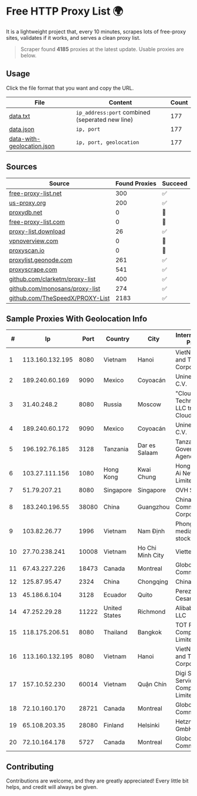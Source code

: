 
# Free HTTP Proxy List 🌍

It is a lightweight project that, every 10 minutes, scrapes lots of free-proxy sites, validates if it works, and serves a clean proxy list.


> Scraper found **4185** proxies at the latest update. Usable proxies are below.

## Usage

Click the file format that you want and copy the URL.


|File|Content|Count|
|----|-------|-----|
|[data.txt](https://raw.githubusercontent.com/themiralay/Proxy-List-World/master/data.txt)|`ip_address:port` combined (seperated new line)|177|
|[data.json](https://raw.githubusercontent.com/themiralay/Proxy-List-World/master/data.json)|`ip, port`|177|
|[data-with-geolocation.json](https://raw.githubusercontent.com/themiralay/Proxy-List-World/master/data-with-geolocation.json)|`ip, port, geolocation`|177|

## Sources

|Source|Found Proxies|Succeed|
|------|-------------|-------|
|[free-proxy-list.net](https://free-proxy-list.net)|300|✅|
|[us-proxy.org](https://www.us-proxy.org)|200|✅|
|[proxydb.net](http://proxydb.net)|0|🚫|
|[free-proxy-list.com](https://free-proxy-list.com/?page=&port=&type%5B%5D=http&type%5B%5D=https&up_time=0&search=Search)|0|🚫|
|[proxy-list.download](https://www.proxy-list.download/HTTP)|26|✅|
|[vpnoverview.com](https://vpnoverview.com/privacy/anonymous-browsing/free-proxy-servers)|0|🚫|
|[proxyscan.io](https://www.proxyscan.io)|0|🚫|
|[proxylist.geonode.com](https://proxylist.geonode.com/api/proxy-list?limit=300&page=1&sort_by=lastChecked&sort_type=desc&protocols=http,https)|261|✅|
|[proxyscrape.com](https://api.proxyscrape.com/v2/?request=displayproxies&protocol=http&timeout=10000&country=all&ssl=all&anonymity=all)|541|✅|
|[github.com/clarketm/proxy-list](https://raw.githubusercontent.com/clarketm/proxy-list/master/proxy-list-raw.txt)|400|✅|
|[github.com/monosans/proxy-list](https://raw.githubusercontent.com/monosans/proxy-list/main/proxies/http.txt)|274|✅|
|[github.com/TheSpeedX/PROXY-List](https://raw.githubusercontent.com/TheSpeedX/PROXY-List/master/http.txt)|2183|✅|


## Sample Proxies With Geolocation Info

|#|Ip|Port|Country|City|Internet Service Provider|
|-|--|----|-------|----|-------------------------|
|1|113.160.132.195|8080|Vietnam|Hanoi|VietNam Post and Telecom Corporation|
|2|189.240.60.169|9090|Mexico|Coyoacán|Uninet S.A. de C.V.|
|3|31.40.248.2|8080|Russia|Moscow|"Cloud Technologies" LLC trading as Cloud.ru|
|4|189.240.60.172|9090|Mexico|Coyoacán|Uninet S.A. de C.V.|
|5|196.192.76.185|3128|Tanzania|Dar es Salaam|Tanzania e-Government Agency|
|6|103.27.111.156|1080|Hong Kong|Kwai Chung|Hong Kong San Ai Net Int'l Limited|
|7|51.79.207.21|8080|Singapore|Singapore|OVH SAS|
|8|183.240.196.55|38080|China|Guangzhou|China Mobile Communications Corporation|
|9|103.82.26.77|1996|Vietnam|Nam Định|Phong Thuy media joint stock company|
|10|27.70.238.241|10008|Vietnam|Ho Chi Minh City|Viettel Group|
|11|67.43.227.226|18473|Canada|Montreal|GloboTech Communications|
|12|125.87.95.47|2324|China|Chongqing|China Telecom|
|13|45.186.6.104|3128|Ecuador|Quito|Perez Tito Julio Cesar|
|14|47.252.29.28|11222|United States|Richmond|Alibaba Cloud LLC|
|15|118.175.206.51|8080|Thailand|Bangkok|TOT Public Company Limited|
|16|113.160.132.195|8080|Vietnam|Hanoi|VietNam Post and Telecom Corporation|
|17|157.10.52.230|60014|Vietnam|Quận Chín|Digi Success Service Company Limited|
|18|72.10.160.170|28721|Canada|Montreal|GloboTech Communications|
|19|65.108.203.35|28080|Finland|Helsinki|Hetzner Online GmbH|
|20|72.10.164.178|5727|Canada|Montreal|GloboTech Communications|



## Contributing

Contributions are welcome, and they are greatly appreciated! Every
little bit helps, and credit will always be given.


